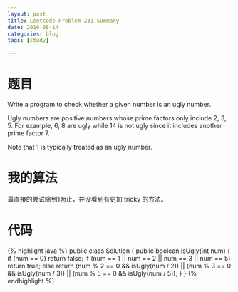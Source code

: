 ```yaml
---
layout: post
title: Leetcode Problem 231 Summary
date: 2016-08-14
categories: blog
tags: [study]

---
```


# 题目

Write a program to check whether a given number is an ugly number.

Ugly numbers are positive numbers whose prime factors only include 2, 3, 5. For example, 6, 8 are ugly while 14 is not ugly since it includes another prime factor 7.

Note that 1 is typically treated as an ugly number.

# 我的算法

最直接的尝试除到1为止，并没看到有更加 tricky 的方法。

# 代码

{% highlight java %}
public class Solution {
    public boolean isUgly(int num) {
        if (num == 0) return false;
        if (num == 1 || num == 2 || num == 3 || num == 5) return true;
        else return (num % 2 == 0 && isUgly(num / 2)) || (num % 3 == 0 && isUgly(num / 3)) || (num % 5 == 0 && isUgly(num / 5));
    }
}
{% endhighlight %}